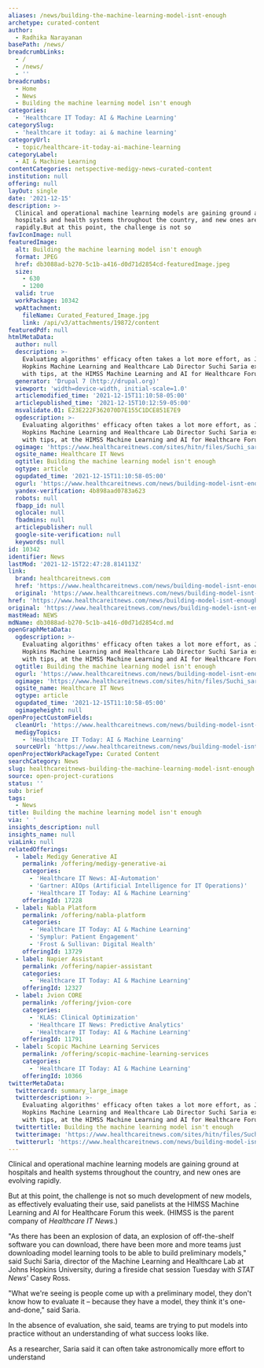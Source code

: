 ```yaml
---
aliases: /news/building-the-machine-learning-model-isnt-enough
archetype: curated-content
author:
  - Radhika Narayanan
basePath: /news/
breadcrumbLinks:
  - /
  - /news/
  - ''
breadcrumbs:
  - Home
  - News
  - Building the machine learning model isn't enough
categories:
  - 'Healthcare IT Today: AI & Machine Learning'
categorySlug:
  - 'healthcare it today: ai & machine learning'
categoryUrl:
  - topic/healthcare-it-today-ai-machine-learning
categoryLabel:
  - AI & Machine Learning
contentCategories: netspective-medigy-news-curated-content
institution: null
offering: null
layOut: single
date: '2021-12-15'
description: >-
  Clinical and operational machine learning models are gaining ground at
  hospitals and health systems throughout the country, and new ones are evolving
  rapidly.But at this point, the challenge is not so
favIconImage: null
featuredImage:
  alt: Building the machine learning model isn't enough
  format: JPEG
  href: db3088ad-b270-5c1b-a416-d0d71d2854cd-featuredImage.jpeg
  size:
    - 630
    - 1200
  valid: true
  workPackage: 10342
  wpAttachment:
    fileName: Curated_Featured_Image.jpg
    link: /api/v3/attachments/19872/content
featuredPdf: null
htmlMetaData:
  author: null
  description: >-
    Evaluating algorithms' efficacy often takes a lot more effort, as Johns
    Hopkins Machine Learning and Healthcare Lab Director Suchi Saria explained,
    with tips, at the HIMSS Machine Learning and AI for Healthcare Forum.
  generator: 'Drupal 7 (http://drupal.org)'
  viewport: 'width=device-width, initial-scale=1.0'
  articlemodified_time: '2021-12-15T11:10:58-05:00'
  articlepublished_time: '2021-12-15T10:12:59-05:00'
  msvalidate.01: E23E222F362070D7E155C1DCE851E7E9
  ogdescription: >-
    Evaluating algorithms' efficacy often takes a lot more effort, as Johns
    Hopkins Machine Learning and Healthcare Lab Director Suchi Saria explained,
    with tips, at the HIMSS Machine Learning and AI for Healthcare Forum.
  ogimage: 'https://www.healthcareitnews.com/sites/hitn/files/Suchi_saria_1200.jpg'
  ogsite_name: Healthcare IT News
  ogtitle: Building the machine learning model isn't enough
  ogtype: article
  ogupdated_time: '2021-12-15T11:10:58-05:00'
  ogurl: 'https://www.healthcareitnews.com/news/building-model-isnt-enough'
  yandex-verification: 4b898aad0783a623
  robots: null
  fbapp_id: null
  oglocale: null
  fbadmins: null
  articlepublisher: null
  google-site-verification: null
  keywords: null
id: 10342
identifier: News
lastMod: '2021-12-15T22:47:28.814113Z'
link:
  brand: healthcareitnews.com
  href: 'https://www.healthcareitnews.com/news/building-model-isnt-enough'
  original: 'https://www.healthcareitnews.com/news/building-model-isnt-enough'
href: 'https://www.healthcareitnews.com/news/building-model-isnt-enough'
original: 'https://www.healthcareitnews.com/news/building-model-isnt-enough'
mastHead: NEWS
mdName: db3088ad-b270-5c1b-a416-d0d71d2854cd.md
openGraphMetaData:
  ogdescription: >-
    Evaluating algorithms' efficacy often takes a lot more effort, as Johns
    Hopkins Machine Learning and Healthcare Lab Director Suchi Saria explained,
    with tips, at the HIMSS Machine Learning and AI for Healthcare Forum.
  ogtitle: Building the machine learning model isn't enough
  ogurl: 'https://www.healthcareitnews.com/news/building-model-isnt-enough'
  ogimage: 'https://www.healthcareitnews.com/sites/hitn/files/Suchi_saria_1200.jpg'
  ogsite_name: Healthcare IT News
  ogtype: article
  ogupdated_time: '2021-12-15T11:10:58-05:00'
  ogimageheight: null
openProjectCustomFields:
  cleanUrl: 'https://www.healthcareitnews.com/news/building-model-isnt-enough'
  medigyTopics:
    - 'Healthcare IT Today: AI & Machine Learning'
  sourceUrl: 'https://www.healthcareitnews.com/news/building-model-isnt-enough'
openProjectWorkPackageType: Curated Content
searchCategory: News
slug: healthcareitnews-building-the-machine-learning-model-isnt-enough
source: open-project-curations
status: ''
sub: brief
tags:
  - News
title: Building the machine learning model isn't enough
via: ' '
insights_description: null
insights_name: null
viaLink: null
relatedOfferings:
  - label: Medigy Generative AI
    permalink: /offering/medigy-generative-ai
    categories:
      - 'Healthcare IT News: AI-Automation'
      - 'Gartner: AIOps (Artificial Intelligence for IT Operations)'
      - 'Healthcare IT Today: AI & Machine Learning'
    offeringId: 17228
  - label: Nabla Platform
    permalink: /offering/nabla-platform
    categories:
      - 'Healthcare IT Today: AI & Machine Learning'
      - 'Symplur: Patient Engagement'
      - 'Frost & Sullivan: Digital Health'
    offeringId: 13729
  - label: Napier Assistant
    permalink: /offering/napier-assistant
    categories:
      - 'Healthcare IT Today: AI & Machine Learning'
    offeringId: 12327
  - label: Jvion CORE
    permalink: /offering/jvion-core
    categories:
      - 'KLAS: Clinical Optimization'
      - 'Healthcare IT News: Predictive Analytics'
      - 'Healthcare IT Today: AI & Machine Learning'
    offeringId: 11791
  - label: Scopic Machine Learning Services
    permalink: /offering/scopic-machine-learning-services
    categories:
      - 'Healthcare IT Today: AI & Machine Learning'
    offeringId: 10366
twitterMetaData:
  twittercard: summary_large_image
  twitterdescription: >-
    Evaluating algorithms' efficacy often takes a lot more effort, as Johns
    Hopkins Machine Learning and Healthcare Lab Director Suchi Saria explained,
    with tips, at the HIMSS Machine Learning and AI for Healthcare Forum.
  twittertitle: Building the machine learning model isn't enough
  twitterimage: 'https://www.healthcareitnews.com/sites/hitn/files/Suchi_saria_1200.jpg'
  twitterurl: 'https://www.healthcareitnews.com/news/building-model-isnt-enough'
---
```

<p>Clinical and operational machine learning models are gaining ground at hospitals and health systems throughout the country, and new ones are evolving rapidly.</p><p>But at this point, the challenge is not so much development of new models, as effectively evaluating their use, said panelists at the HIMSS Machine Learning and AI for Healthcare Forum this week. (HIMSS is the parent company of&nbsp;<i>Healthcare IT News</i>.)</p><p>"As there has been an explosion of data, an explosion of off-the-shelf software you can download, there have been more and more teams just downloading model learning tools to be able to build preliminary models," said Suchi Saria, director of the Machine Learning and Healthcare Lab at Johns Hopkins University, during a fireside chat session Tuesday with <i>STAT News</i>' Casey Ross. &nbsp;</p><p>"What we're seeing is people come up with a preliminary model,&nbsp;they don't know how to evaluate it – because they have a model, they think it's one-and-done," said Saria. &nbsp;</p><p>In the absence of evaluation, she said, teams are trying to put models into practice without an understanding of what success looks like. &nbsp;</p><p>As a researcher, Saria said it can often take astronomically more effort to understand</p>